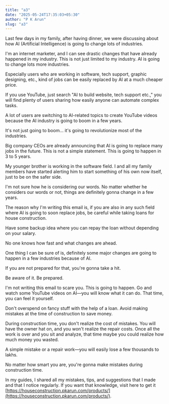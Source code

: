 ```yaml
---
title: "a3"
date: "2025-05-24T17:35:03+05:30"
author: "P K Arun"
slug: "a3"
---
```


Last few days in my family, after having dinner, we were discussing about how AI
(Artificial Intelligence) is going to change lots of industries.

I'm an internet marketer, and I can see drastic changes that have already
happened in my industry. This is not just limited to my industry. AI is going to
change lots more industries.

Especially users who are working in software, tech support, graphic designing,
etc., kind of jobs can be easily replaced by AI at a much cheaper price.

If you use YouTube, just search "AI to build website, tech support etc.," you
will find plenty of users sharing how easily anyone can automate complex tasks.

A lot of users are switching to AI-related topics to create YouTube videos
because the AI industry is going to boom in a few years.

It's not just going to boom… it's going to revolutionize most of the industries.

Big company CEOs are already announcing that AI is going to replace many jobs in
the future. This is not a simple statement. This is going to happen in 3 to 5
years.

My younger brother is working in the software field. I and all my family members
have started alerting him to start something of his own now itself, just to be
on the safer side.

I'm not sure how he is considering our words. No matter whether he considers our
words or not, things are definitely gonna change in a few years.

The reason why I'm writing this email is, if you are also in any such field
where AI is going to soon replace jobs, be careful while taking loans for house
construction.

Have some backup idea where you can repay the loan without depending on your
salary.

No one knows how fast and what changes are ahead.

One thing I can be sure of is, definitely some major changes are going to happen
in a few industries because of AI.

If you are not prepared for that, you're gonna take a hit.

Be aware of it. Be prepared.

I'm not writing this email to scare you. This is going to happen. Go and watch
some YouTube videos on AI—you will know what it can do. That time, you can feel
it yourself.

Don't overspend on fancy stuff with the help of a loan. Avoid making mistakes at
the time of construction to save money.

During construction time, you don't realize the cost of mistakes. You will have
the owner hat on, and you won't realize the repair costs. Once all the work is
over and you sit and analyze, that time maybe you could realize how much money
you wasted.

A simple mistake or a repair work—you will easily lose a few thousands to lakhs.

No matter how smart you are, you're gonna make mistakes during construction
time.

In my guides, I shared all my mistakes, tips, and suggestions that I made and
that I notice regularly. If you want that knowledge, visit here to get it
[https://houseconstruction.pkarun.com/products/](https://houseconstruction.pkarun.com/products/).